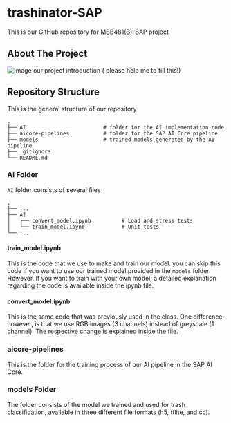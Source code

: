 # trashinator-SAP
This is our GitHub repository for MSB481(B)-SAP project

## About The Project
![image](https://drive.google.com/uc?export=view&id=1u7GWhxMdGJ3v4QP2b1bVZguEznEXhwqa)
our project introduction ( please help me to fill this!)

## Repository Structure
This is the general structure of our repository

    .
    ├── AI                         # folder for the AI implementation code
    ├── aicore-pipelines           # folder for the SAP AI Core pipeline
    ├── models                     # trained models generated by the AI pipeline
    ├── .gitignore                  
    └── README.md

### AI Folder
`AI` folder consists of several files

    .
    ├── ...
    ├── AI                               
    │   ├── convert_model.ipynb          # Load and stress tests
    │   └── train_model.ipynb            # Unit tests
    └── ...
    
#### train_model.ipynb
This is the code that we use to make and train our model. you can skip this code if you want to use our trained model provided in the `models` folder. However, If you want to train with your own model, a detailed explanation regarding the code is available inside the ipynb file.

#### convert_model.ipynb
This is the same code that was previously used in the class. One difference, however, is that we use RGB images (3 channels) instead of greyscale (1 channel). The respective change is explained inside the file.

### aicore-pipelines
This is the folder for the training process of our AI pipeline in the SAP AI Core.

### models Folder
The folder consists of the model we trained and used for trash classification, available in three different file formats (h5, tflite, and cc).

